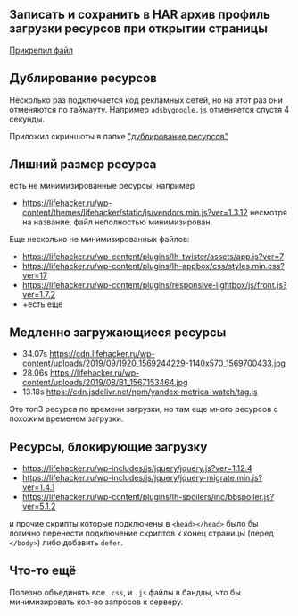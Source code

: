 ## Записать и сохранить в HAR архив профиль загрузки ресурсов при открытии страницы

[Прикрепил файл](./lifehacker.ru.har)

## Дублирование ресурсов

Несколько раз подключается код рекламных сетей, но на этот раз они отменяются по таймауту.
Например `adsbygoogle.js` отменяется спустя 4 секунды.
 
Приложил скриншоты в папке ["дублирование ресурсов"](./duplicates)

## Лишний размер ресурса

есть не минимизированные ресурсы, например
* https://lifehacker.ru/wp-content/themes/lifehacker/static/js/vendors.min.js?ver=1.3.12
несмотря на название, файл неполностью минимизирован.

Еще несколько не минимизированных файлов:
* https://lifehacker.ru/wp-content/plugins/lh-twister/assets/app.js?ver=7
* https://lifehacker.ru/wp-content/plugins/lh-appbox/css/styles.min.css?ver=17
* https://lifehacker.ru/wp-content/plugins/responsive-lightbox/js/front.js?ver=1.7.2
* +есть еще 

## Медленно загружающиеся ресурсы

* 34.07s https://cdn.lifehacker.ru/wp-content/uploads/2019/09/1920_1569244229-1140x570_1569700433.jpg
* 28.06s https://lifehacker.ru/wp-content/uploads/2019/08/B1_1567153464.jpg
* 13.18s https://cdn.jsdelivr.net/npm/yandex-metrica-watch/tag.js

Это топ3 ресурса по времени загрузки, но там еще много ресурсов с похожим временем загрузки.

## Ресурсы, блокирующие загрузку

* https://lifehacker.ru/wp-includes/js/jquery/jquery.js?ver=1.12.4
* https://lifehacker.ru/wp-includes/js/jquery/jquery-migrate.min.js?ver=1.4.1
* https://lifehacker.ru/wp-content/plugins/lh-spoilers/inc/bbspoiler.js?ver=5.1.2


и прочие скрипты которые подключены в `<head></head>`
было бы логично перенести подключение скриптов к конец страницы (перед `</body>`)
либо добавить `defer`.

## Что-то ещё

Полезно объединять все `.css`, и `.js` файлы в бандлы, что бы минимизировать кол-во запросов к серверу.

